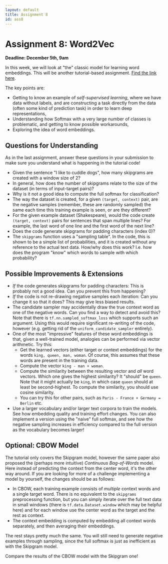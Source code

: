 ```yaml
---
layout: default
title: Assignment 8
id: ass8
---
```


# Assignment 8: Word2Vec
**Deadline: December 5th, 9am**


In this week, we will look at "the" classic model for learning word embeddings.
This will be another tutorial-based assignment.
[Find the link here](https://www.tensorflow.org/tutorials/text/word2vec).

The key points are:
- Getting to know an example of _self-supervised learning_, where we have data
without labels, and are constructing a task directly from the data (often some
  kind of prediction task) in order to learn deep representations,
- Understanding how Softmax with a very large number of classes is problematic,
and getting to know possible workarounds,
- Exploring the idea of word embeddings.   


## Questions for Understanding

As in the last assignment, answer these questions in your submission to make sure
you understand what is happening in the tutorial code!

- Given the sentence "I like to cuddle dogs", how many skipgrams are created with
  a window size of 2? 
- In general, how does the number of skipgrams relate to the
  size of the dataset (in terms of input-target pairs)?
- Why is it not a good idea to compute the  full softmax for classification?  
- The way the dataset is created, for a given `(target, context)` pair, are the
  negative samples (remember, these are randomly sampled) the same each time this
  training example is seen, or are they different?
- For the given example dataset (Shakespeare), would the code create `(target, context)`
  pairs for sentences that span multiple lines? For example, the last word of one
  line and the first word of the next line?
- Does the code generate skipgrams for padding characters (index 0)?  
- The `skipgrams` function uses a "sampling table". In the code, this is shown
to be a simple list of probabilities, and it is created without any reference to
  the actual text data. How/why does this work? I.e. how does the program "know"
  which words to sample with which probability?
  

## Possible Improvements & Extensions

- _If_ the code generates skipgrams for padding characters: This is probably not
a good idea. Can you prevent this from happening?
- _If_ the code is not re-drawing negative samples each iteration: Can you change it
so that it does? This may give less biased results.
- The candidate sampler may accidentally draw the true context word as one
  of the negative words. Can you find a way to detect and avoid this? Note that
  there is `tf.nn.sampled_softmax_loss` which supports such an argument. Using
  this would require significant re-writing of the code, however (e.g. getting
  rid of the `uniform_candidate_sampler` entirely).
- One of the most "impressive" features of these word embeddings is that, given
a well-trained model, analogies can be performed via vector arithmetic. Try this:
  - Get the learned vectors (either target or context embeddings) for the words
    `king, queen, man, woman`. Of course, this assumes that these words are present
    in the training data.
  - Compute the vector `king - man + woman`.
  - Compute the similarity between the resulting vector and _all_ word vectors.
    Which one gives the highest similarity? It "should" be `queen`. Note that it
    might actually be `king`, in which case `queen` should at least be second-highest.
    To compute the similarity, you should use cosine similarity.
  - You can try this for other pairs, such as `Paris - France + Germany = Berlin` etc.
- Use a larger vocabulary and/or larger text corpora to train the models. See 
how embedding quality and training effort changes. You can also implement a version
  using the "naive" full softmax, and see how the negative sampling increases in
  efficiency compared to the full version as the vocabulary becomes larger!


## Optional: CBOW Model

The tutorial only covers the Skipgram model, however the same paper also proposed
the (perhaps more intuitive) _Continuous Bag-of-Words_ model. Here instead of
predicting the context from the center word, it's the other way around. If you
are looking for more of a challenge implementing a model by yourself, the changes
should be as follows:
- In CBOW, each training example consists of _multiple_ context words and a single
target word. There is no equivalent to the `skipgrams` preprocessing function,
  but you can simply iterate over the full text data in small windows (there is
  `tf.data.Dataset.window` which may be helpful here) and for each window use
  the center word as the target and the rest as context.
- The context embedding is computed by embedding all context words separately,
and then averaging their embeddings.

The rest stays pretty much the same. You will still need to generate negative
examples through sampling, since the full softmax is just as inefficient as with
the Skipgram model.

Compare the results of the CBOW model with the Skipgram one!

